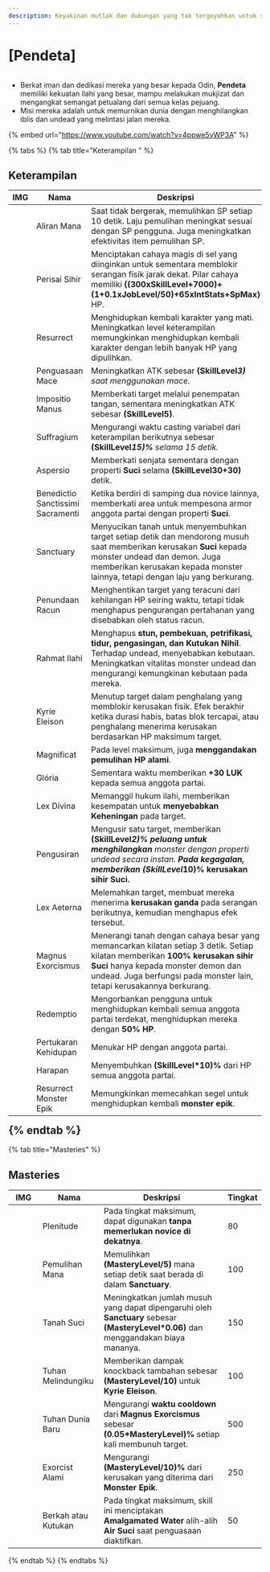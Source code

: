 ```yaml
---
description: Keyakinan mutlak dan dukungan yang tak tergoyahkan untuk sekutu mereka.
---
```


# \[Pendeta]

<figure><img src="../../.gitbook/assets/700px-1Sacerdote.png" alt=""><figcaption></figcaption></figure>

* Berkat iman dan dedikasi mereka yang besar kepada Odin, **Pendeta** memiliki kekuatan ilahi yang besar, mampu melakukan mukjizat dan mengangkat semangat petualang dari semua kelas pejuang.
* Misi mereka adalah untuk memurnikan dunia dengan menghilangkan iblis dan undead yang melintasi jalan mereka.

{% embed url="https://www.youtube.com/watch?v=4ppwe5yWP3A" %}

{% tabs %}
{% tab title="Keterampilan " %}
## **Keterampilan**<table><thead><tr><th width="84">IMG</th><th width="119">Nama</th><th>Deskripsi</th></tr></thead><tbody><tr><td><img src="../../.gitbook/assets/9a (1).png" alt=""></td><td>Aliran Mana</td><td>Saat tidak bergerak, memulihkan SP setiap 10 detik. Laju pemulihan meningkat sesuai dengan SP pengguna. Juga meningkatkan efektivitas item pemulihan SP.</td></tr><tr><td><img src="../../.gitbook/assets/12a (1).png" alt=""></td><td>Perisai Sihir</td><td>Menciptakan cahaya magis di sel yang diinginkan untuk sementara memblokir serangan fisik jarak dekat. Pilar cahaya memiliki <strong>{(300xSkillLevel+7000)+(1+0.1xJobLevel/50)+65xIntStats+SpMax}</strong> HP.</td></tr><tr><td><img src="../../.gitbook/assets/54a.png" alt=""></td><td>Resurrect</td><td>Menghidupkan kembali karakter yang mati. Meningkatkan level keterampilan memungkinkan menghidupkan kembali karakter dengan lebih banyak HP yang dipulihkan.</td></tr><tr><td><img src="../../.gitbook/assets/65a.png" alt=""></td><td>Penguasaan Mace</td><td>Meningkatkan ATK sebesar <strong>(SkillLevel*3)</strong> saat menggunakan mace.</td></tr><tr><td><img src="../../.gitbook/assets/66a.png" alt=""></td><td>Impositio Manus</td><td>Memberkati target melalui penempatan tangan, sementara meningkatkan ATK sebesar <strong>(SkillLevel*5)</strong>.</td></tr><tr><td><img src="../../.gitbook/assets/67a.png" alt=""></td><td>Suffragium</td><td>Mengurangi waktu casting variabel dari keterampilan berikutnya sebesar <strong>(SkillLevel*15)%</strong> selama 15 detik.</td></tr><tr><td><img src="../../.gitbook/assets/68a.png" alt=""></td><td>Aspersio</td><td>Memberkati senjata sementara dengan properti <strong>Suci</strong> selama <strong>(SkillLevel*30+30)</strong> detik.</td></tr><tr><td><img src="../../.gitbook/assets/69a.png" alt=""></td><td>Benedictio Sanctissimi Sacramenti</td><td>Ketika berdiri di samping dua novice lainnya, memberkati area untuk mempesona armor anggota partai dengan properti <strong>Suci</strong>.</td></tr><tr><td><img src="../../.gitbook/assets/70a.png" alt=""></td><td>Sanctuary</td><td>Menyucikan tanah untuk menyembuhkan target setiap detik dan mendorong musuh saat memberikan kerusakan <strong>Suci</strong> kepada monster undead dan demon. Juga memberikan kerusakan kepada monster lainnya, tetapi dengan laju yang berkurang.</td></tr><tr><td><img src="../../.gitbook/assets/71a.png" alt=""></td><td>Penundaan Racun</td><td>Menghentikan target yang teracuni dari kehilangan HP seiring waktu, tetapi tidak menghapus pengurangan pertahanan yang disebabkan oleh status racun.</td></tr><tr><td><img src="../../.gitbook/assets/72a.png" alt=""></td><td>Rahmat Ilahi</td><td>Menghapus <strong>stun, pembekuan, petrifikasi, tidur, pengasingan, dan Kutukan Nihil</strong>. Terhadap undead, menyebabkan kebutaan. Meningkatkan vitalitas monster undead dan mengurangi kemungkinan kebutaan pada mereka.</td></tr><tr><td><img src="../../.gitbook/assets/73a.png" alt=""></td><td>Kyrie Eleison</td><td>Menutup target dalam penghalang yang memblokir kerusakan fisik. Efek berakhir ketika durasi habis, batas blok tercapai, atau penghalang menerima kerusakan berdasarkan HP maksimum target.</td></tr><tr><td><img src="../../.gitbook/assets/74a.png" alt=""></td><td>Magnificat</td><td>Pada level maksimum, juga <strong>menggandakan pemulihan HP alami</strong>.</td></tr><tr><td><img src="../../.gitbook/assets/75a.png" alt=""></td><td>Glória</td><td>Sementara waktu memberikan <strong>+30 LUK</strong> kepada semua anggota partai.</td></tr><tr><td><img src="../../.gitbook/assets/76a.png" alt=""></td><td>Lex Divina</td><td>Memanggil hukum ilahi, memberikan kesempatan untuk <strong>menyebabkan Keheningan</strong> pada target.</td></tr><tr><td><img src="../../.gitbook/assets/77a.png" alt=""></td><td>Pengusiran</td><td>Mengusir satu target, memberikan <strong>(SkillLevel*2)% peluang untuk menghilangkan</strong> monster dengan properti undead secara instan. <strong>Pada kegagalan, memberikan (SkillLevel*10)% kerusakan sihir Suci.</strong></td></tr><tr><td><img src="../../.gitbook/assets/78a.png" alt=""></td><td>Lex Aeterna</td><td>Melemahkan target, membuat mereka menerima <strong>kerusakan ganda</strong> pada serangan berikutnya, kemudian menghapus efek tersebut.</td></tr><tr><td><img src="../../.gitbook/assets/79a.png" alt=""></td><td>Magnus Exorcismus</td><td>Menerangi tanah dengan cahaya besar yang memancarkan kilatan setiap 3 detik. Setiap kilatan memberikan <strong>100% kerusakan sihir Suci</strong> hanya kepada monster demon dan undead. Juga berfungsi pada monster lain, tetapi kerusakannya berkurang.</td></tr><tr><td><img src="../../.gitbook/assets/1014a.png" alt=""></td><td>Redemptio</td><td>Mengorbankan pengguna untuk menghidupkan kembali semua anggota partai terdekat, menghidupkan mereka dengan <strong>50% HP</strong>.</td></tr><tr><td><img src="../../.gitbook/assets/777aa.png" alt=""></td><td>Pertukaran Kehidupan</td><td>Menukar HP dengan anggota partai.</td></tr><tr><td><img src="../../.gitbook/assets/778a.png" alt=""></td><td>Harapan</td><td>Menyembuhkan <strong>(SkillLevel*10)%</strong> dari HP semua anggota partai.</td></tr><tr><td><img src="../../.gitbook/assets/779a.png" alt=""></td><td>Resurrect Monster Epik</td><td>Memungkinkan memecahkan segel untuk menghidupkan kembali <strong>monster epik</strong>.</td></tr></tbody></table>{% endtab %}

{% tab title="Masteries" %}
## Masteries

<table><thead><tr><th width="84">IMG</th><th width="118">Nama</th><th width="388">Deskripsi</th><th>Tingkat</th></tr></thead><tbody><tr><td><img src="../../.gitbook/assets/69a.png" alt=""></td><td>Plenitude</td><td>Pada tingkat maksimum, dapat digunakan <strong>tanpa memerlukan novice di dekatnya</strong>.</td><td>80</td></tr><tr><td><img src="../../.gitbook/assets/70a.png" alt=""></td><td>Pemulihan Mana</td><td>Memulihkan <strong>(MasteryLevel/5)</strong> mana setiap detik saat berada di dalam <strong>Sanctuary</strong>.</td><td>100</td></tr><tr><td><img src="../../.gitbook/assets/70a.png" alt=""></td><td>Tanah Suci</td><td>Meningkatkan jumlah musuh yang dapat dipengaruhi oleh <strong>Sanctuary</strong> sebesar <strong>(MasteryLevel*0.06)</strong> dan menggandakan biaya mananya.</td><td>150</td></tr><tr><td><img src="../../.gitbook/assets/73a.png" alt=""></td><td>Tuhan Melindungiku</td><td>Memberikan dampak knockback tambahan sebesar <strong>(MasteryLevel/10)</strong> untuk <strong>Kyrie Eleison</strong>.</td><td>100</td></tr><tr><td><img src="../../.gitbook/assets/79a.png" alt=""></td><td>Tuhan Dunia Baru</td><td>Mengurangi <strong>waktu cooldown</strong> dari <strong>Magnus Exorcismus</strong> sebesar <strong>(0.05*MasteryLevel)%</strong> setiap kali membunuh target.</td><td>500</td></tr><tr><td><img src="../../.gitbook/assets/779a.png" alt=""></td><td>Exorcist Alami</td><td>Mengurangi <strong>(MasteryLevel/10)%</strong> dari kerusakan yang diterima dari <strong>Monster Epik</strong>.</td><td>250</td></tr><tr><td><img src="../../.gitbook/assets/image (276).png" alt="" data-size="original"></td><td>Berkah atau Kutukan</td><td>Pada tingkat maksimum, skill ini menciptakan <strong>Amalgamated Water</strong> alih-alih <strong>Air Suci</strong> saat penguasaan diaktifkan.</td><td>50</td></tr></tbody></table>{% endtab %}
{% endtabs %}